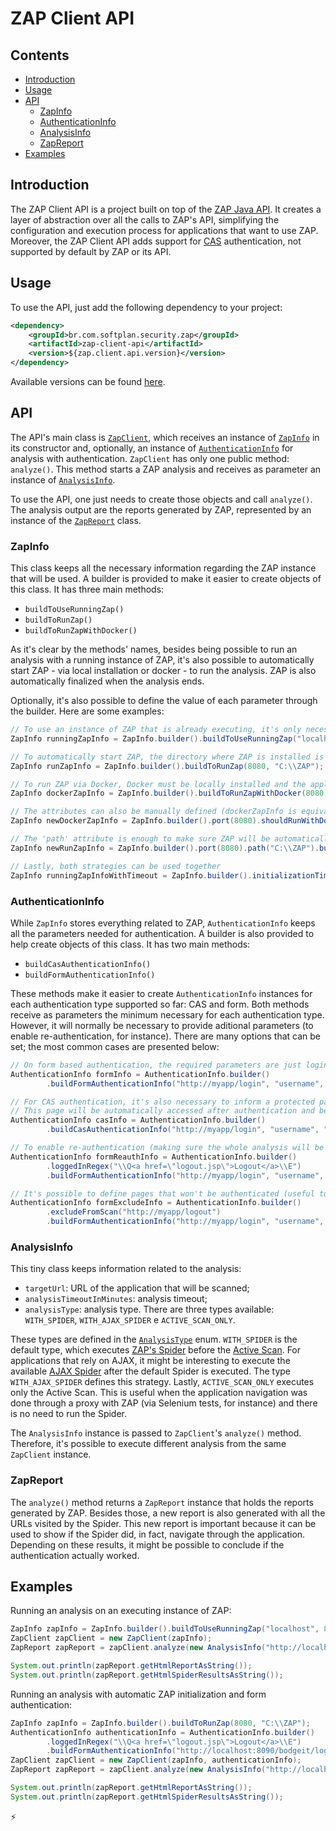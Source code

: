 # ZAP Client API

## Contents

- [Introduction](#introduction)
- [Usage](#usage)
- [API](#api)
    - [ZapInfo](#zapinfo)
    - [AuthenticationInfo](#authenticationinfo)
    - [AnalysisInfo](#analysisinfo)
    - [ZapReport](#zapreport)
- [Examples](#examples)

## Introduction

The ZAP Client API is a project built on top of the [ZAP Java API](https://github.com/zaproxy/zaproxy/wiki/ApiJava). It creates a layer of abstraction over all the calls to ZAP's API, simplifying the configuration and execution process for applications that want to use ZAP. Moreover, the ZAP Client API adds support for [CAS](http://jasig.github.io/cas/) authentication, not supported by default by ZAP or its API.

## Usage

To use the API, just add the following dependency to your project:

```xml
<dependency>
	<groupId>br.com.softplan.security.zap</groupId>
	<artifactId>zap-client-api</artifactId>
	<version>${zap.client.api.version}</version>
</dependency>
```

Available versions can be found [here](http://search.maven.org/#search%7Cga%7C1%7Cg%3A%22br.com.softplan.security.zap%22%20AND%20a%3A%22zap-client-api%22).

## API

The API's main class is [`ZapClient`](src/main/java/br/com/softplan/security/zap/api/ZapClient.java), which receives an instance of [`ZapInfo`](../zap-utils/src/main/java/br/com/softplan/security/zap/commons/ZapInfo.java) in its constructor and, optionally, an instance of [`AuthenticationInfo`](src/main/java/br/com/softplan/security/zap/api/model/AuthenticationInfo.java) for analysis with authentication. `ZapClient` has only one public method: `analyze()`. This method starts a ZAP analysis and receives as parameter an instance of [`AnalysisInfo`](src/main/java/br/com/softplan/security/zap/api/model/AnalysisInfo.java).

To use the API, one just needs to create those objects and call `analyze()`. The analysis output are the reports generated by ZAP, represented by an instance of the [`ZapReport`](src/main/java/br/com/softplan/security/zap/api/report/ZapReport.java) class.

### ZapInfo

This class keeps all the necessary information regarding the ZAP instance that will be used. A builder is provided to make it easier to create objects of this class. It has three main methods:

- `buildToUseRunningZap()`
- `buildToRunZap()`
- `buildToRunZapWithDocker()`

As it's clear by the methods' names, besides being possible to run an analysis with a running instance of ZAP, it's also possible to automatically start ZAP - via local installation or docker - to run the analysis. ZAP is also automatically finalized when the analysis ends.

Optionally, it's also possible to define the value of each parameter through the builder. Here are some examples:

```java
// To use an instance of ZAP that is already executing, it's only necessary to inform ZAP's host and port
ZapInfo runningZapInfo = ZapInfo.builder().buildToUseRunningZap("localhost", 8080);

// To automatically start ZAP, the directory where ZAP is installed is required
ZapInfo runZapInfo = ZapInfo.builder().buildToRunZap(8080, "C:\\ZAP");

// To run ZAP via Docker, Docker must be locally installed and the application must have permission to run Docker
ZapInfo dockerZapInfo = ZapInfo.builder().buildToRunZapWithDocker(8080);

// The attributes can also be manually defined (dockerZapInfo is equivalent to newDockerZapInfo, for instance)
ZapInfo newDockerZapInfo = ZapInfo.builder().port(8080).shouldRunWithDocker(true).build();

// The 'path' attribute is enough to make sure ZAP will be automatically started
ZapInfo newRunZapInfo = ZapInfo.builder().port(8080).path("C:\\ZAP").build(); // equivalent to runZapInfo

// Lastly, both strategies can be used together
ZapInfo runningZapInfoWithTimeout = ZapInfo.builder().initializationTimeoutInMillis(30000L).buildToRunZap(8090, "C:\\ZAP");
```

### AuthenticationInfo

While `ZapInfo` stores everything related to ZAP, `AuthenticationInfo` keeps all the parameters needed for authentication. A builder is also provided to help create objects of this class. It has two main methods:

- `buildCasAuthenticationInfo()`
- `buildFormAuthenticationInfo()`

These methods make it easier to create `AuthenticationInfo` instances for each authentication type supported so far: CAS and form. Both methods receive as parameters the minimum necessary for each authentication type. However, it will normally be necessary to provide aditional parameters (to enable re-authentication, for instance). There are many options that can be set; the most common cases are presented below:

```java
// On form based authentication, the required parameters are just loginUrl, username and password
AuthenticationInfo formInfo = AuthenticationInfo.builder()
        .buildFormAuthenticationInfo("http://myapp/login", "username", "password");

// For CAS authentication, it's also necessary to inform a protected page for each context that will be analyzed
// This page will be automatically accessed after authentication and before ZAP's scan, avoiding redirections during the scan
AuthenticationInfo casInfo = AuthenticationInfo.builder()
        .buildCasAuthenticationInfo("http://myapp/login", "username", "password", "http://mydomain/myapp/protected/somePage");

// To enable re-authentication (making sure the whole analysis will be authenticated), simply define a value for either loggedInRegex or loggedOutRegex
AuthenticationInfo formReauthInfo = AuthenticationInfo.builder()
        .loggedInRegex("\\Q<a href=\"logout.jsp\">Logout</a>\\E")
        .buildFormAuthenticationInfo("http://myapp/login", "username", "password");

// It's possible to define pages that won't be authenticated (useful to exclude logout pages from the scan if re-authentication is not possible)
AuthenticationInfo formExcludeInfo = AuthenticationInfo.builder()
        .excludeFromScan("http://myapp/logout")
        .buildFormAuthenticationInfo("http://myapp/login", "username", "password");
```

### AnalysisInfo

This tiny class keeps information related to the analysis:

- `targetUrl`: URL of the application that will be scanned;
- `analysisTimeoutInMinutes`: analysis timeout;
- `analysisType`: analysis type. There are three types available: `WITH_SPIDER`, `WITH_AJAX_SPIDER` e `ACTIVE_SCAN_ONLY`.

These types are defined in the [`AnalysisType`](src/main/java/br/com/softplan/security/zap/api/model/AnalysisType.java) enum. `WITH_SPIDER` is the default type, which executes [ZAP's Spider](https://github.com/zaproxy/zap-core-help/wiki/HelpStartConceptsSpider) before the [Active Scan](https://github.com/zaproxy/zap-core-help/wiki/HelpStartConceptsAscan). For applications that rely on AJAX, it might be interesting to execute the available [AJAX Spider](https://github.com/zaproxy/zap-core-help/wiki/HelpAddonsSpiderAjaxConcepts) after the default Spider is executed. The type `WITH_AJAX_SPIDER` defines this strategy. Lastly, `ACTIVE_SCAN_ONLY` executes only the Active Scan. This is useful when the application navigation was done through a proxy with ZAP (via Selenium tests, for instance) and there is no need to run the Spider.

The `AnalysisInfo` instance is passed to `ZapClient`'s `analyze()` method. Therefore, it's possible to execute different analysis from the same `ZapClient` instance.

### ZapReport

The `analyze()` method returns a `ZapReport` instance that holds the reports generated by ZAP. Besides those, a new report is also generated with all the URLs visited by the Spider. This new report is important because it can be used to show if the Spider did, in fact, navigate through the application. Depending on these results, it might be possible to conclude if the authentication actually worked.

## Examples

Running an analysis on an executing instance of ZAP:

```java
ZapInfo zapInfo = ZapInfo.builder().buildToUseRunningZap("localhost", 8080);
ZapClient zapClient = new ZapClient(zapInfo);
ZapReport zapReport = zapClient.analyze(new AnalysisInfo("http://localhost:8090/bodgeit", 120));

System.out.println(zapReport.getHtmlReportAsString());
System.out.println(zapReport.getHtmlSpiderResultsAsString());
```

Running an analysis with automatic ZAP initialization and form authentication:

```java
ZapInfo zapInfo = ZapInfo.builder().buildToRunZap(8080, "C:\\ZAP");
AuthenticationInfo authenticationInfo = AuthenticationInfo.builder()
        .loggedInRegex("\\Q<a href=\"logout.jsp\">Logout</a>\\E")
        .buildFormAuthenticationInfo("http://localhost:8090/bodgeit/login.jsp", "user", "pass");
ZapClient zapClient = new ZapClient(zapInfo, authenticationInfo);
ZapReport zapReport = zapClient.analyze(new AnalysisInfo("http://localhost:8090/bodgeit", 120));

System.out.println(zapReport.getHtmlReportAsString());
System.out.println(zapReport.getHtmlSpiderResultsAsString());
```

:zap:
